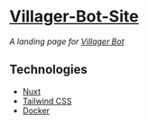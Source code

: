 # [Villager-Bot-Site](https://villagerbot.com/)
*A landing page for [Villager Bot](https://github.com/Iapetus-11/Villager-Bot)*

## Technologies
- [Nuxt](https://nuxtjs.org/)
- [Tailwind CSS](https://tailwindcss.com/)
- [Docker](https://docker.com/)
